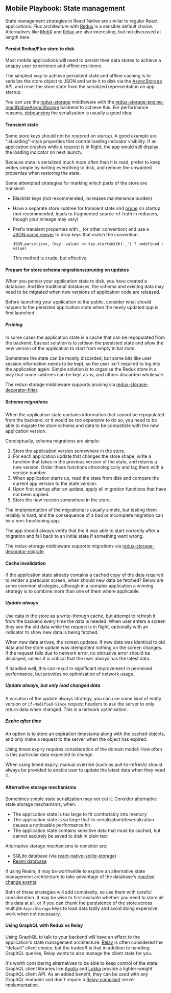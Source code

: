 ## Mobile Playbook: State management

State management strategies in React Native are similar to regular React applications: Flux architecture with [Redux](http://redux.js.org/) is a sensible default choice. Alternatives like [MobX](https://github.com/mobxjs/mobx) and [Relay](https://facebook.github.io/relay/) are also interesting, but not discussed at length here.

#### Persist Redux/Flux store to disk

Most mobile applications will need to persist their data stores to achieve a snappy user experience and offline resilience.

The simplest way to achieve persistent state and offline caching is to serialize the store object to JSON and write it to disk via the [AsyncStorage](https://facebook.github.io/react-native/docs/asyncstorage.html) API, and reset the store state from the serialized representation on app startup.

You can use the [redux-storage](https://github.com/michaelcontento/redux-storage) middleware with the [redux-storage-engine-reactNativeAsyncStorage](https://github.com/michaelcontento/redux-storage-engine-reactNativeAsyncStorage) backend to achieve this. For performance reasons, [debouncing](https://github.com/michaelcontento/redux-storage-decorator-debounce) the serialization is usually a good idea.

#### Transient state

Some store keys should not be restored on startup. A good example are "isLoading"-style properties that control loading indicator visibility. If an application crashes while a request is in flight, the app would still display the loading indicator on next launch.

Because state is serialized much more often than it is read, prefer to keep writes simple by writing everything to disk, and remove the unwanted properties when restoring the state.

Some attempted strategies for marking which parts of the store are transient:
 * Blacklist keys (not recommended, increases maintenance burden)
 * Have a separate store subtree for transient state and [prune](#pruning) on startup (not recommended, leads to fragmented source-of-truth in reducers, though your mileage may vary)
 * Prefix transient properties with `_` (or other convention) and use a [JSON.parse reviver](https://developer.mozilla.org/en/docs/Web/JavaScript/Reference/Global_Objects/JSON/parse#Using_the_reviver_parameter) to drop keys that match the convention:

   ```
   JSON.parse(json, (key, value) => key.startsWith('_') ? undefined : value)
   ```
   This method is crude, but effective.


#### Prepare for store schema migrations/pruning on updates

When you persist your application state to disk, you have created a database. And like traditional databases, the schema and existing data may need to be migrated when new versions of application code are released.

Before launching your application to the public, consider what should happen to the persisted application state when the newly updated app is first launched.

##### Pruning

In some cases the application state is a cache that can be repopulated from the backend. Easiest solution is to jettison the persisted state and allow the new version of the application to start from empty initial state.

Sometimes the state can be mostly discarded, but some bits like user session information needs to be kept, so the user isn't required to log into the application again. Simple solution is to organise the Redux store in a way that some subtrees can be kept as-is, and others discarded wholesale.

The redux-storage middleware supports pruning via [redux-storage-decorator-filter](https://github.com/michaelcontento/redux-storage-decorator-filter).

##### Schema migrations

When the application state contains information that cannot be repopulated from the backend, or it would be too expensive to do so, you need to be able to migrate the store schema and data to be compatible with the new application version.

Conceptually, schema migrations are simple:

 1. Store the application version somewhere in the store.
 2. For each application update that changes the store shape, write a function that takes in the previous version of the state, and returns a new version. Order these functions chronologically and tag them with a version number.
 3. When application starts up, read the state from disk and compare the current app version to the state version.
 4. Upon first startup after an update, apply all migration functions that have not been applied.
 5. Store the new version somewhere in the store.

The implementation of the migrations is usually simple, but testing them reliably is hard, and the consequence of a bad or incomplete migration can be a non-functioning app.

The app should always verify that the it was able to start correctly after a migration and fall back to an initial state if something went wrong.

The redux-storage middleware supports migrations via [redux-storage-decorator-migrate](https://github.com/mathieudutour/redux-storage-decorator-migrate).

#### Cache invalidation

If the application state already contains a cached copy of the data required to render a particular screen, when should new data be fetched? Below are some common strategies, although in a complex application a winning strategy is to combine more than one of them where applicable.

##### Update always

Use data in the store as a write-through cache, but attempt to refresh it from the backend every time the data is needed. When user enters a screen they see the old data while the request is in flight, optionally with an indicator to show new data is being fetched.

When new data arrives, the screen updates. If new data was identical to old data and the store update was idempotent nothing on the screen changes. If the request fails due to network error, no obtrusive error should be displayed, unless it is critical that the user always has the latest data.

If handled well, this can result in significant improvement in perceived performance, but provides no optimisation of network usage.

##### Update always, but only load changed data

A variation of the update always strategy, you can use some kind of entity version or `If-Modified-Since` request headers to ask the server to only return data when changed. This is a network optimisation.

##### Expire after time

An option is to store an expiration timestamp along with the cached objects, and only make a request to the server when the object has expired.

Using timed expiry requires consideration of the domain model: How often is this particular data expected to change.

When using timed expiry, manual override (such as pull-to-refresh) should always be provided to enable user to update the latest data when they need it.

#### Alternative storage mechanisms

Sometimes simple state serialization may not cut it. Consider alternative state storage mechanisms, when:
* The application state is too large to fit comfortably into memory
* The application state is so large that its serialization/deserialization causes a noticeable performance hit
* The application state contains sensitive data that must be cached, but cannot securely be saved to disk in plain text

Alternative storage mechanisms to consider are:
* SQLite database (via [react-native-sqlite-storage](https://github.com/andpor/react-native-sqlite-storage))
* [Realm database](https://realm.io/products/realm-mobile-database/)

If using Realm, it may be worthwhile to explore an alternative state management architecture to take advantage of the database's [reactive change events](https://realm.io/docs/react-native/latest/#change-events).

Both of these strategies will add complexity, so use them with careful consideration. It may be wise to first evaluate whether you need to store all this data at all, or if you can chunk the persistence of the store across multiple `AsyncStorage` keys to load data lazily and avoid doing expensive work when not necessary.


#### Using GraphQL with Redux vs Relay

Using GraphQL to talk to your backend will have an effect to the application's state management architecture. [Relay](https://facebook.github.io/relay/) is often considered the "default" client choice, but the tradeoff is that in addition to handling GraphQL queries, Relay wants to also manage the client state for you.

It's worth considering alternatives to be able to keep control of the state. GraphQL client libraries like [Apollo](https://github.com/apollostack/apollo-client) and [Lokka](https://github.com/kadirahq/lokka) provide a lighter-weight GraphQL client API. As an added benefit, they can be used with any GraphQL endpoint and don't require a [Relay-compliant](https://facebook.github.io/relay/docs/graphql-relay-specification.html#content) server implementation.

